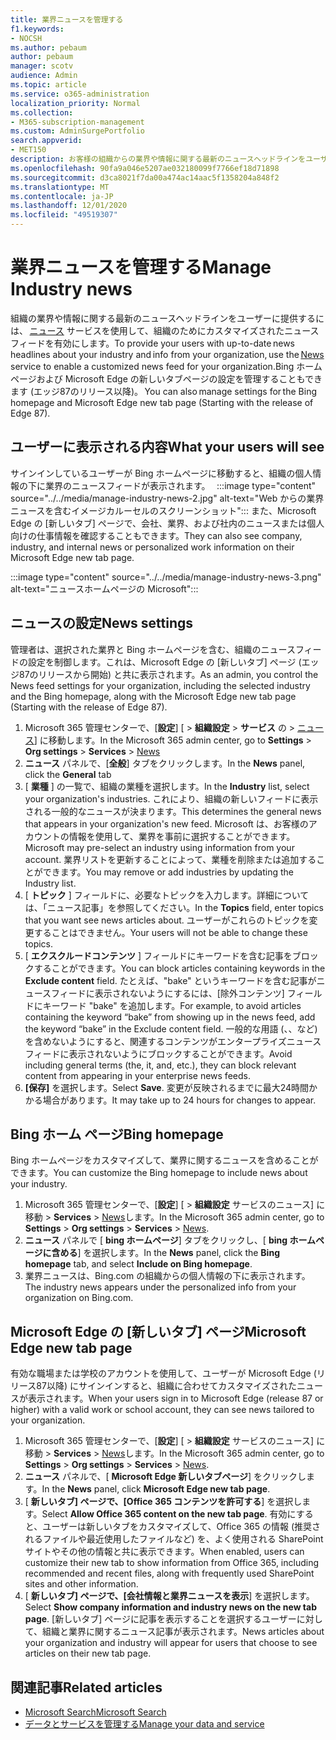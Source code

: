 ```yaml
---
title: 業界ニュースを管理する
f1.keywords:
- NOCSH
ms.author: pebaum
author: pebaum
manager: scotv
audience: Admin
ms.topic: article
ms.service: o365-administration
localization_priority: Normal
ms.collection:
- M365-subscription-management
ms.custom: AdminSurgePortfolio
search.appverid:
- MET150
description: お客様の組織からの業界や情報に関する最新のニュースヘッドラインをユーザーに提供します。ニュースサービスを使用して、組織のためにカスタマイズされたニュースフィードを有効にします。
ms.openlocfilehash: 90fa9a046e5207ae032180099f7766ef18d71898
ms.sourcegitcommit: d3ca8021f7da00a474ac14aac5f1358204a848f2
ms.translationtype: MT
ms.contentlocale: ja-JP
ms.lasthandoff: 12/01/2020
ms.locfileid: "49519307"
---
```

# <a name="manage-industry-news"></a><span data-ttu-id="9b517-103">業界ニュースを管理する</span><span class="sxs-lookup"><span data-stu-id="9b517-103">Manage Industry news</span></span>

<span data-ttu-id="9b517-104">組織の業界や情報に関する最新のニュースヘッドラインをユーザーに提供するには、 [ニュース](https://admin.microsoft.com/adminportal/home?#/Settings/Services/:/Settings/L1/BingNews) サービスを使用して、組織のためにカスタマイズされたニュースフィードを有効にします。</span><span class="sxs-lookup"><span data-stu-id="9b517-104">To provide your users with up-to-date news headlines about your industry and info from your organization, use the [News](https://admin.microsoft.com/adminportal/home?#/Settings/Services/:/Settings/L1/BingNews) service to enable a customized news feed for your organization.</span></span><span data-ttu-id="9b517-105">Bing ホームページおよび Microsoft Edge の新しいタブページの設定を管理することもできます (エッジ87のリリース以降)。</span><span class="sxs-lookup"><span data-stu-id="9b517-105"> You can also manage settings for the Bing homepage and Microsoft Edge new tab page (Starting with the release of Edge 87).</span></span>

## <a name="what-your-users-will-see"></a><span data-ttu-id="9b517-106">ユーザーに表示される内容</span><span class="sxs-lookup"><span data-stu-id="9b517-106">What your users will see</span></span>
 
サインインしているユーザーが Bing ホームページに移動すると、組織の個人情報の下に業界のニュースフィードが表示されます。   
:::image type="content" source="../../media/manage-industry-news-2.jpg" alt-text="Web からの業界ニュースを含むイメージカルーセルのスクリーンショット":::
<span data-ttu-id="9b517-108">また、Microsoft Edge の [新しいタブ] ページで、会社、業界、および社内のニュースまたは個人向けの仕事情報を確認することもできます。</span><span class="sxs-lookup"><span data-stu-id="9b517-108">They can also see company, industry, and internal news or personalized work information on their Microsoft Edge new tab page.</span></span> 

:::image type="content" source="../../media/manage-industry-news-3.png" alt-text="ニュースホームページの Microsoft":::

## <a name="news-settings"></a><span data-ttu-id="9b517-110">ニュースの設定</span><span class="sxs-lookup"><span data-stu-id="9b517-110">News settings</span></span>

<span data-ttu-id="9b517-111">管理者は、選択された業界と Bing ホームページを含む、組織のニュースフィードの設定を制御します。これは、Microsoft Edge の [新しいタブ] ページ (エッジ87のリリースから開始) と共に表示されます。</span><span class="sxs-lookup"><span data-stu-id="9b517-111">As an admin, you control the News feed settings for your organization, including the selected industry and the Bing homepage, along with the Microsoft Edge new tab page (Starting with the release of Edge 87).</span></span>

1. <span data-ttu-id="9b517-112">Microsoft 365 管理センターで、[**設定**] [  >  **組織設定**  >  **サービス** の  >  [ニュース](https://admin.microsoft.com/adminportal/home?#/Settings/Services/:/Settings/L1/BingNews)] に移動します。</span><span class="sxs-lookup"><span data-stu-id="9b517-112">In the Microsoft 365 admin center, go to **Settings** > **Org settings** > **Services** > [News](https://admin.microsoft.com/adminportal/home?#/Settings/Services/:/Settings/L1/BingNews)</span></span>
2. <span data-ttu-id="9b517-113">**ニュース** パネルで、[**全般**] タブをクリックします。</span><span class="sxs-lookup"><span data-stu-id="9b517-113">In the **News** panel, click the **General** tab</span></span>
3. <span data-ttu-id="9b517-114">[ **業種** ] の一覧で、組織の業種を選択します。</span><span class="sxs-lookup"><span data-stu-id="9b517-114">In the **Industry** list, select your organization's industries.</span></span> <span data-ttu-id="9b517-115">これにより、組織の新しいフィードに表示される一般的なニュースが決まります。</span><span class="sxs-lookup"><span data-stu-id="9b517-115">This determines the general news that appears in your organization's new feed.</span></span> <span data-ttu-id="9b517-116">Microsoft は、お客様のアカウントの情報を使用して、業界を事前に選択することができます。</span><span class="sxs-lookup"><span data-stu-id="9b517-116">Microsoft may pre-select an industry using information from your account.</span></span> <span data-ttu-id="9b517-117">業界リストを更新することによって、業種を削除または追加することができます。</span><span class="sxs-lookup"><span data-stu-id="9b517-117">You may remove or add industries by updating the Industry list.</span></span>
4. <span data-ttu-id="9b517-118">[ **トピック** ] フィールドに、必要なトピックを入力します。詳細については、「ニュース記事」を参照してください。</span><span class="sxs-lookup"><span data-stu-id="9b517-118">In the **Topics** field, enter topics that you want see news articles about.</span></span> <span data-ttu-id="9b517-119">ユーザーがこれらのトピックを変更することはできません。</span><span class="sxs-lookup"><span data-stu-id="9b517-119">Your users will not be able to change these topics.</span></span>
5. <span data-ttu-id="9b517-120">[ **エクスクルードコンテンツ** ] フィールドにキーワードを含む記事をブロックすることができます。</span><span class="sxs-lookup"><span data-stu-id="9b517-120">You can block articles containing keywords in the **Exclude content** field.</span></span>  <span data-ttu-id="9b517-121">たとえば、"bake" というキーワードを含む記事がニュースフィードに表示されないようにするには、[除外コンテンツ] フィールドにキーワード "bake" を追加します。</span><span class="sxs-lookup"><span data-stu-id="9b517-121">For example, to avoid articles containing the keyword “bake” from showing up in the news feed, add the keyword “bake” in the Exclude content field.</span></span> <span data-ttu-id="9b517-122">一般的な用語 (、、など) を含めないようにすると、関連するコンテンツがエンタープライズニュースフィードに表示されないようにブロックすることができます。</span><span class="sxs-lookup"><span data-stu-id="9b517-122">Avoid including general terms (the, it, and, etc.), they can block relevant content from appearing in your enterprise news feeds.</span></span>
6. <span data-ttu-id="9b517-123">**[保存]** を選択します。</span><span class="sxs-lookup"><span data-stu-id="9b517-123">Select **Save**.</span></span> <span data-ttu-id="9b517-124">変更が反映されるまでに最大24時間かかる場合があります。</span><span class="sxs-lookup"><span data-stu-id="9b517-124">It may take up to 24 hours for changes to appear.</span></span>

## <a name="bing-homepage"></a><span data-ttu-id="9b517-125">Bing ホーム ページ</span><span class="sxs-lookup"><span data-stu-id="9b517-125">Bing homepage</span></span>

<span data-ttu-id="9b517-126">Bing ホームページをカスタマイズして、業界に関するニュースを含めることができます。</span><span class="sxs-lookup"><span data-stu-id="9b517-126">You can customize the Bing homepage to include news about your industry.</span></span> 

1. <span data-ttu-id="9b517-127">Microsoft 365 管理センターで、[**設定**] [  >  **組織設定** サービスのニュース] に移動  >  **Services**  >  [News](https://admin.microsoft.com/adminportal/home?#/Settings/Services/:/Settings/L1/BingNews)します。</span><span class="sxs-lookup"><span data-stu-id="9b517-127">In the Microsoft 365 admin center, go to **Settings** > **Org settings** > **Services** > [News](https://admin.microsoft.com/adminportal/home?#/Settings/Services/:/Settings/L1/BingNews).</span></span> 
2. <span data-ttu-id="9b517-128">**ニュース** パネルで [ **bing ホームページ**] タブをクリックし、[ **bing ホームページに含める**] を選択します。</span><span class="sxs-lookup"><span data-stu-id="9b517-128">In the **News** panel, click the **Bing homepage** tab, and select **Include on Bing homepage**.</span></span>
3. <span data-ttu-id="9b517-129">業界ニュースは、Bing.com の組織からの個人情報の下に表示されます。</span><span class="sxs-lookup"><span data-stu-id="9b517-129">The industry news appears under the personalized info from your organization on Bing.com.</span></span>

## <a name="microsoft-edge-new-tab-page"></a><span data-ttu-id="9b517-130">Microsoft Edge の [新しいタブ] ページ</span><span class="sxs-lookup"><span data-stu-id="9b517-130">Microsoft Edge new tab page</span></span> 
<span data-ttu-id="9b517-131">有効な職場または学校のアカウントを使用して、ユーザーが Microsoft Edge (リリース87以降) にサインインすると、組織に合わせてカスタマイズされたニュースが表示されます。</span><span class="sxs-lookup"><span data-stu-id="9b517-131">When your users sign in to Microsoft Edge (release 87 or higher) with a valid work or school account, they can see news tailored to your organization.</span></span>

1. <span data-ttu-id="9b517-132">Microsoft 365 管理センターで、[**設定**] [  >  **組織設定** サービスのニュース] に移動  >  **Services**  >  [News](https://admin.microsoft.com/adminportal/home?#/Settings/Services/:/Settings/L1/BingNews)します。</span><span class="sxs-lookup"><span data-stu-id="9b517-132">In the Microsoft 365 admin center, go to **Settings** > **Org settings** > **Services** > [News](https://admin.microsoft.com/adminportal/home?#/Settings/Services/:/Settings/L1/BingNews).</span></span>
2. <span data-ttu-id="9b517-133">**ニュース** パネルで、[ **Microsoft Edge 新しいタブページ**] をクリックします。</span><span class="sxs-lookup"><span data-stu-id="9b517-133">In the **News** panel, click **Microsoft Edge new tab page**.</span></span>
3. <span data-ttu-id="9b517-134">[ **新しいタブ] ページで、[Office 365 コンテンツを許可する**] を選択します。</span><span class="sxs-lookup"><span data-stu-id="9b517-134">Select **Allow Office 365 content on the new tab page**.</span></span> <span data-ttu-id="9b517-135">有効にすると、ユーザーは新しいタブをカスタマイズして、Office 365 の情報 (推奨されるファイルや最近使用したファイルなど) を、よく使用される SharePoint サイトやその他の情報と共に表示できます。</span><span class="sxs-lookup"><span data-stu-id="9b517-135">When enabled, users can customize their new tab to show  information from Office 365, including recommended and recent files, along with frequently used SharePoint sites and other information.</span></span>
4. <span data-ttu-id="9b517-136">[ **新しいタブ] ページで、[会社情報と業界ニュースを表示**] を選択します。</span><span class="sxs-lookup"><span data-stu-id="9b517-136">Select **Show company information and industry news on the new tab page**.</span></span> <span data-ttu-id="9b517-137">[新しいタブ] ページに記事を表示することを選択するユーザーに対して、組織と業界に関するニュース記事が表示されます。</span><span class="sxs-lookup"><span data-stu-id="9b517-137">News articles about your organization and industry will appear for users that choose to see articles on their new tab page.</span></span>

## <a name="related-articles"></a><span data-ttu-id="9b517-138">関連記事</span><span class="sxs-lookup"><span data-stu-id="9b517-138">Related articles</span></span>

- [<span data-ttu-id="9b517-139">Microsoft Search</span><span class="sxs-lookup"><span data-stu-id="9b517-139">Microsoft Search</span></span>](https://docs.microsoft.com/microsoftsearch/)
- [<span data-ttu-id="9b517-140">データとサービスを管理する</span><span class="sxs-lookup"><span data-stu-id="9b517-140">Manage your data and service</span></span>](https://docs.microsoft.com/microsoft-365/admin/manage)
